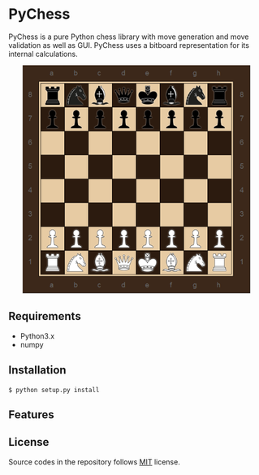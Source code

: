 # PyChess
PyChess is a pure Python chess library with move generation and move validation as well as GUI.
PyChess uses a bitboard representation for its internal calculations.

<p align="center">
  <img src="assets/chess.PNG" height="450"/>
</p>

## Requirements

* Python3.x
* numpy

## Installation
```
$ python setup.py install
```

## Features



## License

Source codes in the repository follows [MIT](http://www.opensource.org/licenses/MIT) license.
